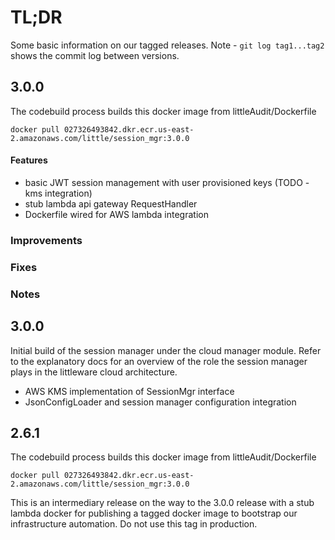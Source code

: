 # TL;DR

Some basic information on our tagged releases.
Note - `git log tag1...tag2` shows the commit log between versions.

## 3.0.0

The codebuild process builds this docker image from littleAudit/Dockerfile

```
docker pull 027326493842.dkr.ecr.us-east-2.amazonaws.com/little/session_mgr:3.0.0
```

#### Features

* basic JWT session management with user provisioned keys (TODO - kms integration)
* stub lambda api gateway RequestHandler
* Dockerfile wired for AWS lambda integration

### Improvements


### Fixes


### Notes

## 3.0.0

Initial build of the session manager under the cloud manager module.
Refer to the explanatory docs for an overview of the role the session
manager plays in the littleware cloud architecture.

* AWS KMS implementation of SessionMgr interface
* JsonConfigLoader and session manager configuration integration

## 2.6.1

The codebuild process builds this docker image from littleAudit/Dockerfile

```
docker pull 027326493842.dkr.ecr.us-east-2.amazonaws.com/little/session_mgr:3.0.0
```

This is an intermediary release on the way to the 3.0.0 release
with a stub lambda docker for publishing
a tagged docker image to bootstrap our infrastructure automation.
Do not use this tag in production.
